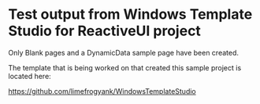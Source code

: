 # Test output from Windows Template Studio for ReactiveUI project

Only Blank pages and a DynamicData sample page have been created.


The template that is being worked on that created this sample project is located here:

https://github.com/limefrogyank/WindowsTemplateStudio
